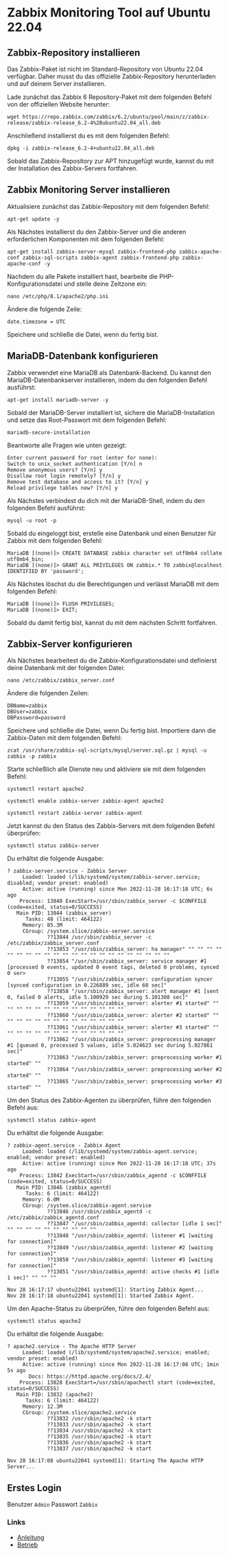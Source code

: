 # Zabbix Monitoring Tool auf Ubuntu 22.04

## Zabbix-Repository installieren

Das Zabbix-Paket ist nicht im Standard-Repository von Ubuntu 22.04 verfügbar. Daher musst du das offizielle Zabbix-Repository herunterladen und auf deinem Server installieren.

Lade zunächst das Zabbix 6 Repository-Paket mit dem folgenden Befehl von der offiziellen Website herunter:
```
wget https://repo.zabbix.com/zabbix/6.2/ubuntu/pool/main/z/zabbix-release/zabbix-release_6.2-4%2Bubuntu22.04_all.deb
```
Anschließend installierst du es mit dem folgenden Befehl:
```
dpkg -i zabbix-release_6.2-4+ubuntu22.04_all.deb
```
Sobald das Zabbix-Repository zur APT hinzugefügt wurde, kannst du mit der Installation des Zabbix-Servers fortfahren.

## Zabbix Monitoring Server installieren

Aktualisiere zunächst das Zabbix-Repository mit dem folgenden Befehl:
```
apt-get update -y
```
Als Nächstes installierst du den Zabbix-Server und die anderen erforderlichen Komponenten mit dem folgenden Befehl:
```
apt-get install zabbix-server-mysql zabbix-frontend-php zabbix-apache-conf zabbix-sql-scripts zabbix-agent zabbix-frontend-php zabbix-apache-conf -y
```
Nachdem du alle Pakete installiert hast, bearbeite die PHP-Konfigurationsdatei und stelle deine Zeitzone ein:
```
nano /etc/php/8.1/apache2/php.ini
```
Ändere die folgende Zeile:
```
date.timezone = UTC
```
Speichere und schließe die Datei, wenn du fertig bist.

## MariaDB-Datenbank konfigurieren

Zabbix verwendet eine MariaDB als Datenbank-Backend. Du kannst den MariaDB-Datenbankserver installieren, indem du den folgenden Befehl ausführst:
```
apt-get install mariadb-server -y
```
Sobald der MariaDB-Server installiert ist, sichere die MariaDB-Installation und setze das Root-Passwort mit dem folgenden Befehl:
```
mariadb-secure-installation
```
Beantworte alle Fragen wie unten gezeigt:
```
Enter current password for root (enter for none): 
Switch to unix_socket authentication [Y/n] n
Remove anonymous users? [Y/n] y
Disallow root login remotely? [Y/n] y
Remove test database and access to it? [Y/n] y
Reload privilege tables now? [Y/n] y
```
Als Nächstes verbindest du dich mit der MariaDB-Shell, indem du den folgenden Befehl ausführst:
```
mysql -u root -p
```
Sobald du eingeloggt bist, erstelle eine Datenbank und einen Benutzer für Zabbix mit dem folgenden Befehl:
```
MariaDB [(none)]> CREATE DATABASE zabbix character set utf8mb4 collate utf8mb4_bin;
MariaDB [(none)]> GRANT ALL PRIVILEGES ON zabbix.* TO zabbix@localhost IDENTIFIED BY 'password';
```
Als Nächstes löschst du die Berechtigungen und verlässt MariaDB mit dem folgenden Befehl:
```
MariaDB [(none)]> FLUSH PRIVILEGES;
MariaDB [(none)]> EXIT;
```
Sobald du damit fertig bist, kannst du mit dem nächsten Schritt fortfahren.

## Zabbix-Server konfigurieren

Als Nächstes bearbeitest du die Zabbix-Konfigurationsdatei und definierst deine Datenbank mit der folgenden Datei:
```
nano /etc/zabbix/zabbix_server.conf
```
Ändere die folgenden Zeilen:
```
DBName=zabbix
DBUser=zabbix
DBPassword=password
```
Speichere und schließe die Datei, wenn Du fertig bist. Importiere dann die Zabbix-Daten mit dem folgenden Befehl:
```
zcat /usr/share/zabbix-sql-scripts/mysql/server.sql.gz | mysql -u zabbix -p zabbix
```
Starte schließlich alle Dienste neu und aktiviere sie mit dem folgenden Befehl:
```
systemctl restart apache2
```
```
systemctl enable zabbix-server zabbix-agent apache2
```
```
systemctl restart zabbix-server zabbix-agent
```

Jetzt kannst du den Status des Zabbix-Servers mit dem folgenden Befehl überprüfen:
```
systemctl status zabbix-server
```
Du erhältst die folgende Ausgabe:
```
? zabbix-server.service - Zabbix Server
     Loaded: loaded (/lib/systemd/system/zabbix-server.service; disabled; vendor preset: enabled)
     Active: active (running) since Mon 2022-11-28 16:17:18 UTC; 6s ago
    Process: 13840 ExecStart=/usr/sbin/zabbix_server -c $CONFFILE (code=exited, status=0/SUCCESS)
   Main PID: 13844 (zabbix_server)
      Tasks: 48 (limit: 464122)
     Memory: 85.3M
     CGroup: /system.slice/zabbix-server.service
             ??13844 /usr/sbin/zabbix_server -c /etc/zabbix/zabbix_server.conf
             ??13853 "/usr/sbin/zabbix_server: ha manager" "" "" "" "" "" "" "" "" "" "" "" "" "" "" "" "" "" "" "" "" "" ""
             ??13854 "/usr/sbin/zabbix_server: service manager #1 [processed 0 events, updated 0 event tags, deleted 0 problems, synced 0 ser>
             ??13855 "/usr/sbin/zabbix_server: configuration syncer [synced configuration in 0.226889 sec, idle 60 sec]"
             ??13858 "/usr/sbin/zabbix_server: alert manager #1 [sent 0, failed 0 alerts, idle 5.100929 sec during 5.101308 sec]"
             ??13859 "/usr/sbin/zabbix_server: alerter #1 started" "" "" "" "" "" "" "" "" "" "" "" "" "" ""
             ??13860 "/usr/sbin/zabbix_server: alerter #2 started" "" "" "" "" "" "" "" "" "" "" "" "" "" ""
             ??13861 "/usr/sbin/zabbix_server: alerter #3 started" "" "" "" "" "" "" "" "" "" "" "" "" "" ""
             ??13862 "/usr/sbin/zabbix_server: preprocessing manager #1 [queued 0, processed 5 values, idle 5.024623 sec during 5.027861 sec]"
             ??13863 "/usr/sbin/zabbix_server: preprocessing worker #1 started" ""
             ??13864 "/usr/sbin/zabbix_server: preprocessing worker #2 started" ""
             ??13865 "/usr/sbin/zabbix_server: preprocessing worker #3 started" ""
```

Um den Status des Zabbix-Agenten zu überprüfen, führe den folgenden Befehl aus:
```
systemctl status zabbix-agent
```
Du erhältst die folgende Ausgabe:
```
? zabbix-agent.service - Zabbix Agent
     Loaded: loaded (/lib/systemd/system/zabbix-agent.service; enabled; vendor preset: enabled)
     Active: active (running) since Mon 2022-11-28 16:17:18 UTC; 37s ago
    Process: 13842 ExecStart=/usr/sbin/zabbix_agentd -c $CONFFILE (code=exited, status=0/SUCCESS)
   Main PID: 13846 (zabbix_agentd)
      Tasks: 6 (limit: 464122)
     Memory: 6.0M
     CGroup: /system.slice/zabbix-agent.service
             ??13846 /usr/sbin/zabbix_agentd -c /etc/zabbix/zabbix_agentd.conf
             ??13847 "/usr/sbin/zabbix_agentd: collector [idle 1 sec]" "" "" "" "" "" "" "" "" "" ""
             ??13848 "/usr/sbin/zabbix_agentd: listener #1 [waiting for connection]"
             ??13849 "/usr/sbin/zabbix_agentd: listener #2 [waiting for connection]"
             ??13850 "/usr/sbin/zabbix_agentd: listener #3 [waiting for connection]"
             ??13851 "/usr/sbin/zabbix_agentd: active checks #1 [idle 1 sec]" "" "" ""

Nov 28 16:17:17 ubuntu22041 systemd[1]: Starting Zabbix Agent...
Nov 28 16:17:18 ubuntu22041 systemd[1]: Started Zabbix Agent.
```
Um den Apache-Status zu überprüfen, führe den folgenden Befehl aus:
```
systemctl status apache2
```
Du erhältst die folgende Ausgabe:
```
? apache2.service - The Apache HTTP Server
     Loaded: loaded (/lib/systemd/system/apache2.service; enabled; vendor preset: enabled)
     Active: active (running) since Mon 2022-11-28 16:17:08 UTC; 1min 5s ago
       Docs: https://httpd.apache.org/docs/2.4/
    Process: 13828 ExecStart=/usr/sbin/apachectl start (code=exited, status=0/SUCCESS)
   Main PID: 13832 (apache2)
      Tasks: 6 (limit: 464122)
     Memory: 12.3M
     CGroup: /system.slice/apache2.service
             ??13832 /usr/sbin/apache2 -k start
             ??13833 /usr/sbin/apache2 -k start
             ??13834 /usr/sbin/apache2 -k start
             ??13835 /usr/sbin/apache2 -k start
             ??13836 /usr/sbin/apache2 -k start
             ??13837 /usr/sbin/apache2 -k start

Nov 28 16:17:08 ubuntu22041 systemd[1]: Starting The Apache HTTP Server...
```

## Erstes Login
Benutzer ```Admin``` Passwort ```Zabbix```


### Links
+ [Anleitung](https://www.howtoforge.de/anleitung/so-installierst-du-das-zabbix-monitoring-tool-auf-ubuntu-22-04/)
+ [Betrieb](https://www.digitalocean.com/community/tutorials/how-to-install-and-configure-zabbix-to-securely-monitor-remote-servers-on-ubuntu-18-04)
